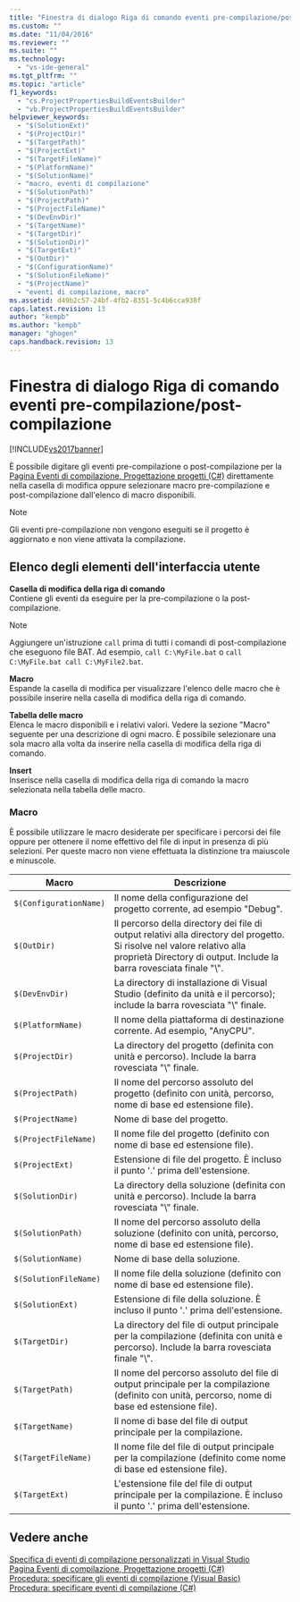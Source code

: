 ```yaml
---
title: "Finestra di dialogo Riga di comando eventi pre-compilazione/post-compilazione | Microsoft Docs"
ms.custom: ""
ms.date: "11/04/2016"
ms.reviewer: ""
ms.suite: ""
ms.technology: 
  - "vs-ide-general"
ms.tgt_pltfrm: ""
ms.topic: "article"
f1_keywords: 
  - "cs.ProjectPropertiesBuildEventsBuilder"
  - "vb.ProjectPropertiesBuildEventsBuilder"
helpviewer_keywords: 
  - "$(SolutionExt)"
  - "$(ProjectDir)"
  - "$(TargetPath)"
  - "$(ProjectExt)"
  - "$(TargetFileName)"
  - "$(PlatformName)"
  - "$(SolutionName)"
  - "macro, eventi di compilazione"
  - "$(SolutionPath)"
  - "$(ProjectPath)"
  - "$(ProjectFileName)"
  - "$(DevEnvDir)"
  - "$(TargetName)"
  - "$(TargetDir)"
  - "$(SolutionDir)"
  - "$(TargetExt)"
  - "$(OutDir)"
  - "$(ConfigurationName)"
  - "$(SolutionFileName)"
  - "$(ProjectName)"
  - "eventi di compilazione, macro"
ms.assetid: d49b2c57-24bf-4fb2-8351-5c4b6cca938f
caps.latest.revision: 13
author: "kempb"
ms.author: "kempb"
manager: "ghogen"
caps.handback.revision: 13
---
```

# Finestra di dialogo Riga di comando eventi pre-compilazione/post-compilazione
[!INCLUDE[vs2017banner](../../code-quality/includes/vs2017banner.md)]

È possibile digitare gli eventi pre\-compilazione o post\-compilazione per la [Pagina Eventi di compilazione, Progettazione progetti \(C\#\)](../../ide/reference/build-events-page-project-designer-csharp.md) direttamente nella casella di modifica oppure selezionare macro pre\-compilazione e post\-compilazione dall'elenco di macro disponibili.  
  
> [!NOTE]
>  Gli eventi pre\-compilazione non vengono eseguiti se il progetto è aggiornato e non viene attivata la compilazione.  
  
## Elenco degli elementi dell'interfaccia utente  
 **Casella di modifica della riga di comando**  
 Contiene gli eventi da eseguire per la pre\-compilazione o la post\-compilazione.  
  
> [!NOTE]
>  Aggiungere un'istruzione `call` prima di tutti i comandi di post\-compilazione che eseguono file BAT.  Ad esempio, `call C:\MyFile.bat` o `call C:\MyFile.bat call C:\MyFile2.bat`.  
  
 **Macro**  
 Espande la casella di modifica per visualizzare l'elenco delle macro che è possibile inserire nella casella di modifica della riga di comando.  
  
 **Tabella delle macro**  
 Elenca le macro disponibili e i relativi valori.  Vedere la sezione "Macro" seguente per una descrizione di ogni macro.  È possibile selezionare una sola macro alla volta da inserire nella casella di modifica della riga di comando.  
  
 **Insert**  
 Inserisce nella casella di modifica della riga di comando la macro selezionata nella tabella delle macro.  
  
### Macro  
 È possibile utilizzare le macro desiderate per specificare i percorsi dei file oppure per ottenere il nome effettivo del file di input in presenza di più selezioni.  Per queste macro non viene effettuata la distinzione tra maiuscole e minuscole.  
  
|Macro|Descrizione|  
|-----------|-----------------|  
|`$(ConfigurationName)`|Il nome della configurazione del progetto corrente, ad esempio "Debug".|  
|`$(OutDir)`|Il percorso della directory dei file di output relativi alla directory del progetto.  Si risolve nel valore relativo alla proprietà Directory di output.  Include la barra rovesciata finale "\\".|  
|`$(DevEnvDir)`|La directory di installazione di Visual Studio \(definito da unità e il percorso\); include la barra rovesciata "\\" finale.|  
|`$(PlatformName)`|Il nome della piattaforma di destinazione corrente.  Ad esempio, "AnyCPU".|  
|`$(ProjectDir)`|La directory del progetto \(definita con unità e percorso\). Include la barra rovesciata "\\" finale.|  
|`$(ProjectPath)`|Il nome del percorso assoluto del progetto \(definito con unità, percorso, nome di base ed estensione file\).|  
|`$(ProjectName)`|Nome di base del progetto.|  
|`$(ProjectFileName)`|Il nome file del progetto \(definito con nome di base ed estensione file\).|  
|`$(ProjectExt)`|Estensione di file del progetto.  È incluso il punto '.' prima dell'estensione.|  
|`$(SolutionDir)`|La directory della soluzione \(definita con unità e percorso\). Include la barra rovesciata "\\" finale.|  
|`$(SolutionPath)`|Il nome del percorso assoluto della soluzione \(definito con unità, percorso, nome di base ed estensione file\).|  
|`$(SolutionName)`|Nome di base della soluzione.|  
|`$(SolutionFileName)`|Il nome file della soluzione \(definito con nome di base ed estensione file\).|  
|`$(SolutionExt)`|Estensione di file della soluzione.  È incluso il punto '.' prima dell'estensione.|  
|`$(TargetDir)`|La directory del file di output principale per la compilazione \(definita con unità e percorso\).  Include la barra rovesciata finale "\\".|  
|`$(TargetPath)`|Il nome del percorso assoluto del file di output principale per la compilazione \(definito con unità, percorso, nome di base ed estensione file\).|  
|`$(TargetName)`|Il nome di base del file di output principale per la compilazione.|  
|`$(TargetFileName)`|Il nome file del file di output principale per la compilazione \(definito come nome di base ed estensione file\).|  
|`$(TargetExt)`|L'estensione file del file di output principale per la compilazione.  È incluso il punto '.' prima dell'estensione.|  
  
## Vedere anche  
 [Specifica di eventi di compilazione personalizzati in Visual Studio](../../ide/specifying-custom-build-events-in-visual-studio.md)   
 [Pagina Eventi di compilazione, Progettazione progetti \(C\#\)](../../ide/reference/build-events-page-project-designer-csharp.md)   
 [Procedura: specificare gli eventi di compilazione \(Visual Basic\)](../Topic/How%20to:%20Specify%20Build%20Events%20\(Visual%20Basic\).md)   
 [Procedura: specificare eventi di compilazione \(C\#\)](../../ide/how-to-specify-build-events-csharp.md)